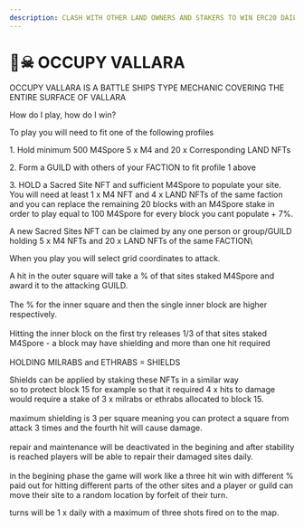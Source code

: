 ```yaml
---
description: CLASH WITH OTHER LAND OWNERS AND STAKERS TO WIN ERC20 DAILY
---
```


# 🏴☠ OCCUPY VALLARA

OCCUPY VALLARA IS A BATTLE SHIPS TYPE MECHANIC COVERING THE ENTIRE SURFACE OF VALLARA



How do I play, how do I win?

To play you will need to fit one of the following profiles

1\. Hold minimum 500 M4Spore 5 x M4 and 20 x Corresponding LAND NFTs

2\. Form a GUILD with others of your FACTION to fit profile 1 above

3\. HOLD a Sacred Site NFT and sufficient M4Spore to populate your site.  You will need at least 1 x M4 NFT and 4 x LAND NFTs of the same faction and you can replace the remaining 20 blocks with an M4Spore stake in order to play equal to 100 M4Spore for every block you cant populate + 7%.

A new Sacred Sites NFT can be claimed by any one person or group/GUILD holding 5 x M4 NFTs and 20 x LAND NFTs of the same FACTION\


When you play you will select grid coordinates to attack.

A hit in the outer square will take a % of that sites staked M4Spore and award it to the attacking GUILD.\
\
The % for the inner square and then the single inner block are higher respectively.  \
\
Hitting the inner block on the first try releases 1/3 of that sites staked M4Spore -  a block may have shielding and more than one hit required\
\
HOLDING MILRABS and ETHRABS = SHIELDS

Shields can be applied by staking these NFTs in a similar way\
so to protect block 15 for example so that it required 4 x hits to damage would require a stake of 3 x milrabs or ethrabs allocated to block 15.\
\
maximum shielding is 3 per square meaning you can protect a square from attack 3 times and the fourth hit will cause damage.\
\
repair and maintenance will be deactivated in the begining and after stability is reached players will be able to repair their damaged sites daily.\
\
in the begining phase the game will work like a three hit win with different % paid out for hitting different parts of the other sites and a player or guild can move their site to a random location by forfeit of their turn.

turns will be 1 x daily with a maximum of three shots fired on to the map.&#x20;
